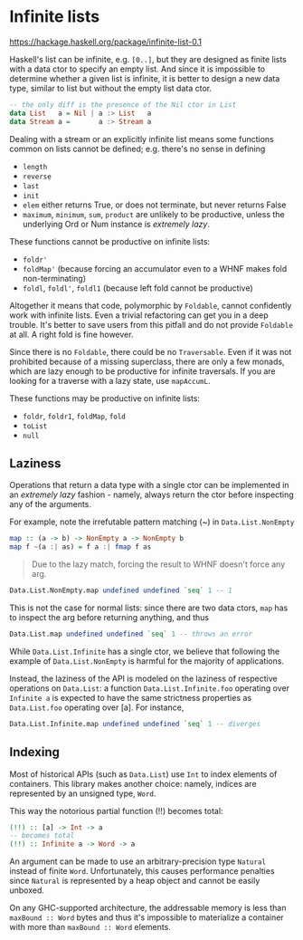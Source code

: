 # Infinite lists

https://hackage.haskell.org/package/infinite-list-0.1

Haskell's list can be infinite, e.g. `[0..]`, but they are designed as finite lists with a data ctor to specify an empty list. And since it is impossible to determine whether a given list is infinite, it is better to design a new data type, similar to list but without the empty list data ctor.

```hs
-- the only diff is the presence of the Nil ctor in List
data List   a = Nil | a :> List   a
data Stream a =       a :> Stream a
```

Dealing with a stream or an explicitly infinite list means some functions common on lists cannot be defined; e.g. there's no sense in defining
- `length`
- `reverse`
- `last`
- `init`
- `elem` either returns True, or does not terminate, but never returns False
- `maximum`, `minimum`, `sum`, `product` are unlikely to be productive, 
   unless the underlying Ord or Num instance is *extremely lazy*.

These functions cannot be productive on infinite lists:
- `foldr'`
- `foldMap'`
  (because forcing an accumulator even to a WHNF makes fold non-terminating)
- `foldl`, `foldl'`, `foldl1`
  (because left fold cannot be productive)

Altogether it means that code, polymorphic by `Foldable`, cannot confidently work with infinite lists. Even a trivial refactoring can get you in a deep trouble. It's better to save users from this pitfall and do not provide `Foldable` at all. A right fold is fine however.

Since there is no `Foldable`, there could be no `Traversable`. Even if it was not prohibited because of a missing superclass, there are only a few monads, which are lazy enough to be productive for infinite traversals. If you are looking for a traverse with a lazy state, use `mapAccumL`.


These functions may be productive on infinite lists:
- `foldr`, `foldr1`, `foldMap`, `fold`
- `toList`
- `null`


## Laziness

Operations that return a data type with a single ctor can be implemented in an *extremely lazy* fashion - namely, always return the ctor before inspecting any of the arguments.

For example, note the irrefutable pattern matching (~) in `Data.List.NonEmpty`

```hs
map :: (a -> b) -> NonEmpty a -> NonEmpty b
map f ~(a :| as) = f a :| fmap f as
```

>Due to the lazy match, forcing the result to WHNF doesn't force any arg.

```hs
Data.List.NonEmpty.map undefined undefined `seq` 1 -- 1
```

This is not the case for normal lists: since there are two data ctors, `map` has to inspect the arg before returning anything, and thus

```hs
Data.List.map undefined undefined `seq` 1 -- throws an error
```

While `Data.List.Infinite` has a single ctor, we believe that following the example of `Data.List.NonEmpty` is harmful for the majority of applications.

Instead, the laziness of the API is modeled on the laziness of respective operations on `Data.List`: a function `Data.List.Infinite.foo` operating over `Infinite a` is expected to have the same strictness properties as `Data.List.foo` operating over [a]. For instance,

```hs
Data.List.Infinite.map undefined undefined `seq` 1 -- diverges
```


## Indexing

Most of historical APIs (such as `Data.List`) use `Int` to index elements of containers. This library makes another choice: namely, indices are represented by an unsigned type, `Word`. 

This way the notorious partial function (!!) becomes total:

```hs
(!!) :: [a] -> Int -> a
-- becomes total
(!!) :: Infinite a -> Word -> a
```

An argument can be made to use an arbitrary-precision type `Natural` instead of finite `Word`. Unfortunately, this causes performance penalties since `Natural` is represented by a heap object and cannot be easily unboxed.

On any GHC-supported architecture, the addressable memory is less than 
`maxBound :: Word` bytes and thus it's impossible to materialize a container with more than `maxBound :: Word` elements.
